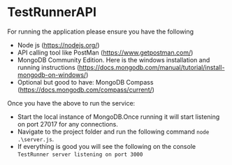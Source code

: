 # TestRunnerAPI
For running the application please ensure you have the following
* Node js (https://nodejs.org/) 
* API calling tool like PostMan (https://www.getpostman.com/)
* MongoDB Community Edition. Here is the windows installation and running instructions (https://docs.mongodb.com/manual/tutorial/install-mongodb-on-windows/)
* Optional but good to have: MongoDB Compass (https://docs.mongodb.com/compass/current/)

Once you have the above to run the service:
* Start the local instance of MongoDB.Once running it will start listening on port 27017 for any connections.
* Navigate to the project folder and run the following command `node .\server.js`.
* If everything is good you will see the following on the console `TestRunner server listening on port 3000`
